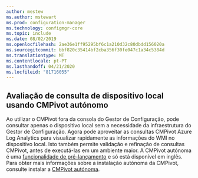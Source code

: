 ```yaml
---
author: mestew
ms.author: mstewart
ms.prod: configuration-manager
ms.technology: configmgr-core
ms.topic: include
ms.date: 08/02/2019
ms.openlocfilehash: 2ae36e1ff95295bf6c1a210d32c80dbdd156020a
ms.sourcegitcommit: bbf820c35414bf2cba356f30fe047c1a34c5384d
ms.translationtype: MT
ms.contentlocale: pt-PT
ms.lasthandoff: 04/21/2020
ms.locfileid: "81716055"
---
```

## <a name="local-device-query-evaluation-using-cmpivot-standalone"></a>Avaliação de consulta de dispositivo local usando CMPivot autónomo
<!--3197353-->
Ao utilizar o CMPivot fora da consola do Gestor de Configuração, pode consultar apenas o dispositivo local sem a necessidade da infraestrutura do Gestor de Configuração. Agora pode aproveitar as consultas CMPivot Azure Log Analytics para visualizar rapidamente as informações do WMI no dispositivo local. Isto também permite validação e refinação de consultas CMPivot, antes de executá-las em um ambiente maior. A CMPivot autónoma é uma [funcionalidade de pré-lançamento](../../../../servers/manage/pre-release-features.md#bkmk_table) e só está disponível em inglês. Para obter mais informações sobre a instalação autónoma da CMPivot, consulte instalar a [CMPivot autónoma](../../../../servers/manage/cmpivot.md#install-cmpivot-standalone).
